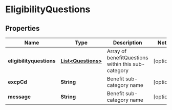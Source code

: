 
# EligibilityQuestions

## Properties
Name | Type | Description | Notes
------------ | ------------- | ------------- | -------------
**eligibilityquestions** | [**List&lt;Questions&gt;**](Questions.md) | Array of benefitQuestions within this sub-category |  [optional]
**excpCd** | **String** | Benefit sub-category name |  [optional]
**message** | **String** | Benefit sub-category name |  [optional]



